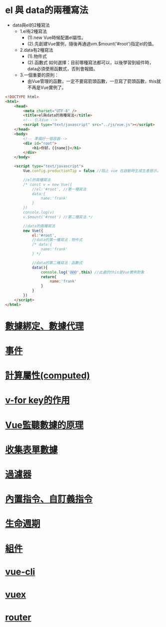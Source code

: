 
# el 與 data的兩種寫法

- data與el的2種寫法
    - 1.el有2種寫法
        - (1).new Vue時候配置el屬性。
        - (2).先創建Vue實例，隨後再通過vm.$mount('#root')指定el的值。
    - 2.data有2種寫法
        - (1).物件式
        - (2).函數式
        如何選擇：目前哪種寫法都可以，以後學習到組件時，data必須使用函數式，否則會報錯。
    - 3.一個重要的原則：
        - 由Vue管理的函數，一定不要寫箭頭函數，一旦寫了箭頭函數，this就不再是Vue實例了。

```html
<!DOCTYPE html>
<html>
	<head>
		<meta charset="UTF-8" />
		<title>el與data的兩種寫法</title>
		<!-- 引入Vue -->
		<script type="text/javascript" src="../js/vue.js"></script>
	</head>
	<body>
		<!-- 準備好一個容器-->
		<div id="root">
			<h1>你好，{{name}}</h1>
		</div>
	</body>

	<script type="text/javascript">
		Vue.config.productionTip = false //阻止 vue 在啟動時生成生產提示。

		//el的兩種寫法
		/* const v = new Vue({
			//el:'#root', //第一種寫法
			data:{
				name:'frank'
			}
		})
		console.log(v)
		v.$mount('#root') //第二種寫法 */

		//data的兩種寫法
		new Vue({
			el:'#root',
			//data的第一種寫法：物件式
			/* data:{
				name:'frank'
			} */

			//data的第二種寫法：函數式
			data(){
				console.log('@@@',this) //此處的this是Vue實例對象
				return{
					name:'frank'
				}
			}
		})
	</script>
</html>
```


# [數據綁定、數據代理](vue/data.md)


# [事件](vue/event.md)


# [計算屬性(computed)](vue/computed.md)


# [v-for key的作用](vue/for.md)


# [Vue監聽數據的原理](vue/monitor.md)


# [收集表單數據](vue/form.md)


# [過濾器](vue/filter.md)


# [內置指令、自訂義指令](vue/cmd.md)


# [生命週期](vue/life.md)


# [組件](vue/component.md)


# [vue-cli](vue/vue_cli.md)


# [vuex](vue/vuex.md)


# [router](vue/router.md)




